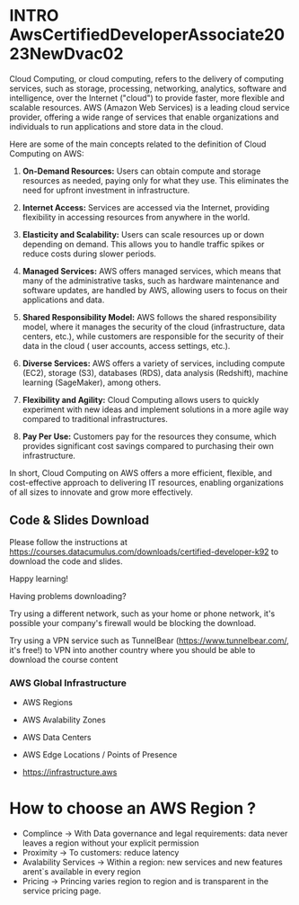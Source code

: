 # INTRO AwsCertifiedDeveloperAssociate2023NewDvac02

Cloud Computing, or cloud computing, refers to the delivery of computing services, such as storage, processing, networking, analytics, software and intelligence, over the Internet ("cloud") to provide faster, more flexible and scalable resources. AWS (Amazon Web Services) is a leading cloud service provider, offering a wide range of services that enable organizations and individuals to run applications and store data in the cloud.

Here are some of the main concepts related to the definition of Cloud Computing on AWS:

1. **On-Demand Resources:** Users can obtain compute and storage resources as needed, paying only for what they use. This eliminates the need for upfront investment in infrastructure.

2. **Internet Access:** Services are accessed via the Internet, providing flexibility in accessing resources from anywhere in the world.

3. **Elasticity and Scalability:** Users can scale resources up or down depending on demand. This allows you to handle traffic spikes or reduce costs during slower periods.

4. **Managed Services:** AWS offers managed services, which means that many of the administrative tasks, such as hardware maintenance and software updates, are handled by AWS, allowing users to focus on their applications and data.

5. **Shared Responsibility Model:** AWS follows the shared responsibility model, where it manages the security of the cloud (infrastructure, data centers, etc.), while customers are responsible for the security of their data in the cloud ( user accounts, access settings, etc.).

6. **Diverse Services:** AWS offers a variety of services, including compute (EC2), storage (S3), databases (RDS), data analysis (Redshift), machine learning (SageMaker), among others.

7. **Flexibility and Agility:** Cloud Computing allows users to quickly experiment with new ideas and implement solutions in a more agile way compared to traditional infrastructures.

8. **Pay Per Use:** Customers pay for the resources they consume, which provides significant cost savings compared to purchasing their own infrastructure.

In short, Cloud Computing on AWS offers a more efficient, flexible, and cost-effective approach to delivering IT resources, enabling organizations of all sizes to innovate and grow more effectively.

## Code & Slides Download
Please follow the instructions at https://courses.datacumulus.com/downloads/certified-developer-k92 to download the code and slides.

Happy learning!

Having problems downloading?

Try using a different network, such as your home or phone network, it's possible your company's firewall would be blocking the download.

Try using a VPN service such as TunnelBear (https://www.tunnelbear.com/, it's free!) to VPN into another country where you should be able to download the course content

### AWS Global Infrastructure
* AWS Regions
* AWS Avalability Zones
* AWS Data Centers
* AWS Edge Locations / Points of Presence

* https://infrastructure.aws

    

# How to choose an AWS Region ?
* Complince -> With Data governance and legal requirements: data never leaves a region without your explicit permission
* Proximity -> To customers: reduce latency
* Avalability Services -> Within a region: new services and new features arent`s available in every region
* Pricing -> Princing varies region to region and is transparent in the service pricing page.




